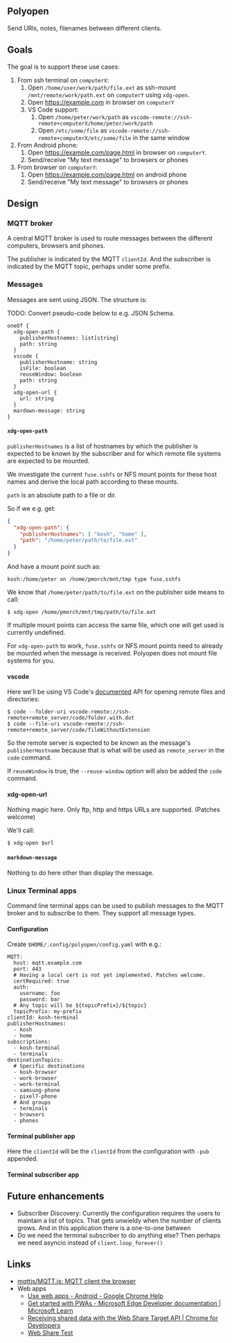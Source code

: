 ## Polyopen

Send URls, notes, filenames between different clients.

## Goals

The goal is to support these use cases:

1. From ssh terminal on `computerX`:
    1. Open `/home/user/work/path/file.ext` as ssh-mount
       `/mnt/remote/work/path.ext` on `computerY` using `xdg-open`.
    1. Open https://example.com in browser on `computerY`
    1. VS Code support:
        1. Open `/home/peter/work/path` as
          `vscode-remote://ssh-remote+computerX/home/peter/work/path`
        1. Open `/etc/some/file` as
           `vscode-remote://ssh-remote+computerX/etc/some/file` in the same
           window
1. From Android phone:
    1. Open https://example.com/page.html in browser on `computerY`.
    1. Send/receive "My text message" to browsers or phones
1. From browser on `computerY`:
    1. Open https://example.com/page.html on android phone
    1. Send/receive "My text message" to browsers or phones

## Design

### MQTT broker

A central MQTT broker is used to route messages between the different computers,
browsers and phones.

The publisher is indicated by the MQTT `clientId`. And the subscriber is
indicated by the MQTT topic, perhaps under some prefix.

### Messages

Messages are sent using JSON. The structure is:

TODO: Convert pseudo-code below to e.g. JSON Schema.

```
oneOf {
  xdg-open-path {
    publisherHostnames: list[string]
    path: string
  }
  vscode {
    publisherHostname: string
    isFile: boolean
    reuseWindow: boolean
    path: string
  }
  xdg-open-url {
    url: string
  }
  mardown-message: string
}
```

#### `xdg-open-path`

`publisherHostnames` is a list of hostnames by which the publisher is expected
to be known by the subscriber and for which remote file systems are expected to
be mounted.

We investigate the current `fuse.sshfs` or NFS mount points for these host names
and derive the local path according to these mounts.

`path` is an absolute path to a file or dir.

So if we e.g. get:

```json
{
  "xdg-open-path": {
    "publisherHostnames": [ "kosh", "home" ],
    "path": "/home/peter/path/to/file.ext"
  }
}
```

And have a mount point such as:

```
kosh:/home/peter on /home/pmorch/mnt/tmp type fuse.sshfs
```

We know that `/home/peter/path/to/file.ext` on the publisher side means to call:

```shell
$ xdg-open /home/pmorch/mnt/tmp/path/to/file.ext
```

If multiple mount points can access the same file, which one will get used is
currently undefined.

For `xdg-open-path` to work, `fuse.sshfs` or NFS mount points need to already be
mounted when the message is received. Polyopen does not mount file systems for
you.

#### vscode

Here we'll be using VS Code's
[documented](https://code.visualstudio.com/docs/remote/troubleshooting#_connect-to-a-remote-host-from-the-terminal)
API for opening remote files and directories:

```shell
$ code --folder-uri vscode-remote://ssh-remote+remote_server/code/folder.with.dot
$ code --file-uri vscode-remote://ssh-remote+remote_server/code/fileWithoutExtension
```

So the remote server is expected to be known as the message's `publisherHostname`
because that is what will be used as `remote_server` in the `code` command.

If `reuseWindow` is true, the `--reuse-window` option will also be added the
`code` command.

#### xdg-open-url

Nothing magic here. Only ftp, http and https URLs are supported. (Patches
welcome)


We'll call:

```shell
$ xdg-open $url
```

#### `markdown-message`

Nothing to do here other than display the message.

### Linux Terminal apps

Command line terminal apps can be used to publish messages to the MQTT broker
and to subscribe to them. They support all message types.

#### Configuration

Create `$HOME/.config/polyopen/config.yaml` with e.g.:

```
MQTT:
  host: mqtt.example.com
  port: 443
  # Having a local cert is not yet implemented. Patches welcome.
  certRequired: true
  auth:
    username: foo
    password: bar
  # Any topic will be ${topicPrefix}/${topic}
  topicPrefix: my-prefix
clientId: kosh-terminal
publisherHostnames:
  - kosh
  - home
subscriptions:
  - kosh-terminal
  - terminals
destinationTopics:
  # Specific destinations
  - kosh-browser
  - work-browser
  - work-terminal
  - samsung-phone
  - pixel7-phone
  # And groups
  - terminals
  - browsers
  - phones
```

#### Terminal publisher app

Here the `clientId` will be the `clientId` from the configuration with `-pub`
appended.

#### Terminal subscriber app

## Future enhancements

* Subscriber Discovery: Currently the configuration requires the users to
  maintain a list of topics. That gets unwieldy when the number of clients
  grows. And in this application there is a one-to-one between
* Do we need the terminal subscriber to do anything else? Then perhaps we need
  asyncio instead of `client.loop_forever()`

## Links

* [mqttjs/MQTT.js: MQTT client the browser](https://github.com/mqttjs/MQTT.js)
* Web apps
  * [Use web apps - Android - Google Chrome Help][use-web-apps]
  * [Get started with PWAs - Microsoft Edge Developer documentation | Microsoft
    Learn][get-started-with-pwas]
  * [Receiving shared data with the Web Share Target API | Chrome for
    Developers][web-share-target]
  * [Web Share Test][web-share-test]

[use-web-apps]: https://support.google.com/chrome/answer/9658361?hl=en&co=GENIE.Platform%3DAndroid
[get-started-with-pwas]: https://learn.microsoft.com/en-us/microsoft-edge/progressive-web-apps-chromium/how-to/
[web-share-target]: https://developer.chrome.com/docs/capabilities/web-apis/web-share-target
[web-share-test]: https://w3c.github.io/web-share/demos/share.html

